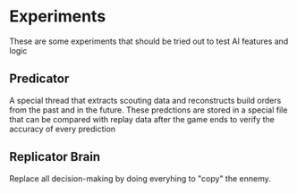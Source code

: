 # Experiments

These are some experiments that should be tried out to test AI features and logic

## Predicator

A special thread that extracts scouting data and reconstructs build orders from the past
and in the future. These predctions are stored in a special file that can be compared with
replay data after the game ends to verify the accuracy of every prediction

## Replicator Brain

Replace all decision-making by doing everyhing to "copy" the ennemy. 
